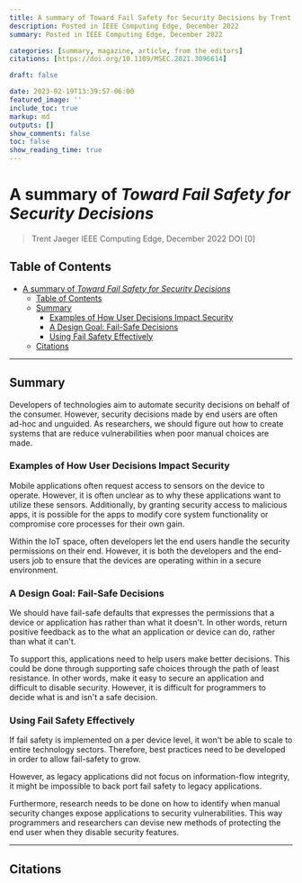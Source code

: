 ```yaml
---
title: A summary of Toward Fail Safety for Security Decisions by Trent Jaeger
description: Posted in IEEE Computing Edge, December 2022
summary: Posted in IEEE Computing Edge, December 2022

categories: [summary, magazine, article, from the editors]
citations: [https://doi.org/10.1109/MSEC.2021.3096614]

draft: false

date: 2023-02-19T13:39:57-06:00
featured_image: ''
include_toc: true
markup: md
outputs: []
show_comments: false
toc: false
show_reading_time: true
---
```


# A summary of *Toward Fail Safety for Security Decisions*

> Trent Jaeger IEEE Computing Edge, December 2022 DOI [0]

## Table of Contents

- [A summary of *Toward Fail Safety for Security Decisions*](#a-summary-of-toward-fail-safety-for-security-decisions)
  - [Table of Contents](#table-of-contents)
  - [Summary](#summary)
    - [Examples of How User Decisions Impact Security](#examples-of-how-user-decisions-impact-security)
    - [A Design Goal: Fail-Safe Decisions](#a-design-goal-fail-safe-decisions)
    - [Using Fail Safety Effectively](#using-fail-safety-effectively)
  - [Citations](#citations)

______________________________________________________________________

## Summary

Developers of technologies aim to automate security decisions on behalf of the
consumer. However, security decisions made by end users are often ad-hoc and
unguided. As researchers, we should figure out how to create systems that are
reduce vulnerabilities when poor manual choices are made.

### Examples of How User Decisions Impact Security

Mobile applications often request access to sensors on the device to operate.
However, it is often unclear as to why these applications want to utilize these
sensors. Additionally, by granting security access to malicious apps, it is
possible for the apps to modify core system functionality or compromise core
processes for their own gain.

Within the IoT space, often developers let the end users handle the security
permissions on their end. However, it is both the developers and the end-users
job to ensure that the devices are operating within in a secure environment.

### A Design Goal: Fail-Safe Decisions

We should have fail-safe defaults that expresses the permissions that a device
or application has rather than what it doesn't. In other words, return positive
feedback as to the what an application or device can do, rather than what it
can't.

To support this, applications need to help users make better decisions. This
could be done through supporting safe choices through the path of least
resistance. In other words, make it easy to secure an application and difficult
to disable security. However, it is difficult for programmers to decide what is
and isn't a safe decision.

### Using Fail Safety Effectively

If fail safety is implemented on a per device level, it won't be able to scale
to entire technology sectors. Therefore, best practices need to be developed in
order to allow fail-safety to grow.

However, as legacy applications did not focus on information-flow integrity, it
might be impossible to back port fail safety to legacy applications.

Furthermore, research needs to be done on how to identify when manual security
changes expose applications to security vulnerabilities. This way programmers
and researchers can devise new methods of protecting the end user when they
disable security features.

______________________________________________________________________

## Citations
